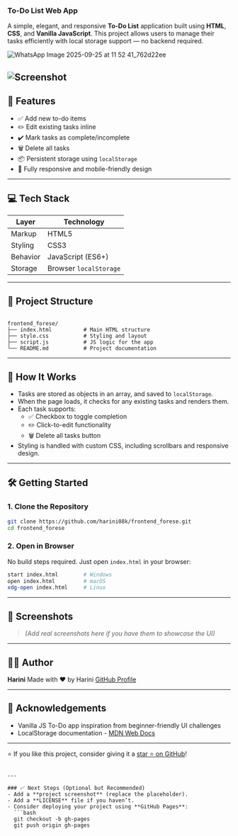 ### To-Do List Web App

A simple, elegant, and responsive **To-Do List** application built using **HTML**, **CSS**, and **Vanilla JavaScript**. This project allows users to manage their tasks efficiently with local storage support — no backend required.

![WhatsApp Image 2025-09-25 at 11 52 41_762d22ee](https://github.com/user-attachments/assets/88195e17-f358-4171-905f-44fbec76b6ff)


![Screenshot](https://via.placeholder.com/800x400?text=Add+Screenshot+Here) <!-- Replace with actual screenshot if desired -->
---

## 🚀 Features

- ✅ Add new to-do items
- ✏️ Edit existing tasks inline
- ✔️ Mark tasks as complete/incomplete
- 🗑️ Delete all tasks
- 📦 Persistent storage using `localStorage`
- 📱 Fully responsive and mobile-friendly design

---

## 💻 Tech Stack

| Layer       | Technology         |
|-------------|--------------------|
| Markup      | HTML5              |
| Styling     | CSS3               |
| Behavior    | JavaScript (ES6+)  |
| Storage     | Browser `localStorage` |

---

## 📂 Project Structure

```

frontend_forese/
├── index.html          # Main HTML structure
├── style.css           # Styling and layout
├── script.js           # JS logic for the app
└── README.md           # Project documentation

````

---

## 🧠 How It Works

- Tasks are stored as objects in an array, and saved to `localStorage`.
- When the page loads, it checks for any existing tasks and renders them.
- Each task supports:
  - ✅ Checkbox to toggle completion
  - ✏️ Click-to-edit functionality
  - 🗑️ Delete all tasks button
- Styling is handled with custom CSS, including scrollbars and responsive design.

---

## 🛠️ Getting Started

### 1. Clone the Repository

```bash
git clone https://github.com/harini08k/frontend_forese.git
cd frontend_forese
````

### 2. Open in Browser

No build steps required. Just open `index.html` in your browser:

```bash
start index.html        # Windows
open index.html         # macOS
xdg-open index.html     # Linux
```

---

## 📸 Screenshots

> *(Add real screenshots here if you have them to showcase the UI)*

---

## 👩‍💻 Author

**Harini**
Made with ❤️ by Harini
[GitHub Profile](https://github.com/harini08k)

---

## 🙌 Acknowledgements

* Vanilla JS To-Do app inspiration from beginner-friendly UI challenges
* LocalStorage documentation - [MDN Web Docs](https://developer.mozilla.org/en-US/docs/Web/API/Window/localStorage)

---

⭐ If you like this project, consider giving it a [star ⭐ on GitHub](https://github.com/harini08k/frontend_forese)!

````

---

### ✅ Next Steps (Optional but Recommended)
- Add a **project screenshot** (replace the placeholder).
- Add a **LICENSE** file if you haven’t.
- Consider deploying your project using **GitHub Pages**:
  ```bash
  git checkout -b gh-pages
  git push origin gh-pages

